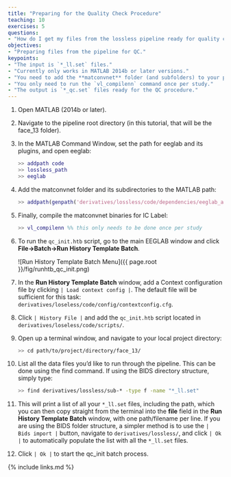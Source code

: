 ```yaml
---
title: "Preparing for the Quality Check Procedure"
teaching: 10
exercises: 5
questions:
- "How do I get my files from the lossless pipeline ready for quality checking?"
objectives:
- "Preparing files from the pipeline for QC."
keypoints:
- "The input is `*_ll.set` files."
- "Currently only works in MATLAB 2014b or later versions."
- "You need to add the **matconvnet** folder (and subfolders) to your path every time."
- "You only need to run the `vl_compilenn` command once per study."
- "The output is `*_qc.set` files ready for the QC procedure."
---
```


1. Open MATLAB (2014b or later).

2. Navigate to the pipeline root directory (in this tutorial, that will be the face_13 folder).

3. In the MATLAB Command Window, set the path for eeglab and its plugins, and open eeglab: 

    ```matlab
    >> addpath code
    >> lossless_path
    >> eeglab
    ```

4. Add the matconvnet folder and its subdirectories to the MATLAB path: 

    ```matlab
    >> addpath(genpath('derivatives/lossless/code/dependencies/eeglab_asr_amica/plugins/ICLabel0.3/matconvnet'));
    ```

5. Finally, compile the matconvnet binaries for IC Label:

    ```matlab
    >> vl_compilenn %% this only needs to be done once per study
    ```

6. To run the `qc_init.htb` script, go to the main EEGLAB window and click **File->Batch->Run History Template Batch**.

    ![Run History Template Batch Menu]({{ page.root }}/fig/runhtb_qc_init.png)

7. In the **Run History Template Batch** window, add a Context configuration file by clicking `| Load context config |`. The default file will be sufficient for this task: `derivatives/loseless/code/config/contextconfig.cfg`. 

8. Click `| History File |` and add the `qc_init.htb` script located in `derivatives/loseless/code/scripts/`.

9. Open up a terminal window, and navigate to your local project directory:

    ```bash
    >> cd path/to/project/directory/face_13/
    ```

10. List all the data files you’d like to run through the pipeline. This can be done using the find command. If using the BIDS directory structure, simply type:

    ```bash
    >> find derivatives/lossless/sub-* -type f -name "*_ll.set"
    ```

11. This will print a list of all your `*_ll.set` files, including the path, which you can then copy straight from the terminal into the **file** field in the **Run History Template Batch** window, with one path/filename per line. If you are using the BIDS folder structure, a simpler method is to use the `| Bids import |` button, navigate to `derivatives/lossless/`, and click `| Ok |` to automatically populate the list with all the `*_ll.set` files.

12. Click `| Ok |` to start the qc_init batch process.

{% include links.md %}

